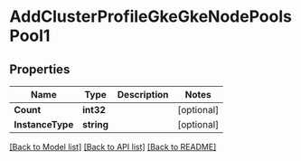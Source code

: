 # AddClusterProfileGkeGkeNodePoolsPool1

## Properties
Name | Type | Description | Notes
------------ | ------------- | ------------- | -------------
**Count** | **int32** |  | [optional] 
**InstanceType** | **string** |  | [optional] 

[[Back to Model list]](../README.md#documentation-for-models) [[Back to API list]](../README.md#documentation-for-api-endpoints) [[Back to README]](../README.md)



